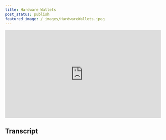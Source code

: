 ```yaml
---
title: Hardware Wallets
post_status: publish
featured_image: /_images/HardwareWallets.jpeg
---
```


<div style="padding:56.25% 0 0 0;position:relative;"><iframe src="https://player.vimeo.com/video/822660888?badge=0&amp;autopause=0&amp;player_id=0&amp;app_id=58479" frameborder="0" allow="autoplay; fullscreen; picture-in-picture" allowfullscreen style="position:absolute;top:0;left:0;width:100%;height:100%;" title="045 Hardware Wallets"></iframe></div>

<div style="margin-bottom:30px;"></div>

## Transcript


